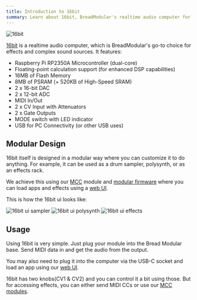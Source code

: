 ```yaml
---
title: Introduction to 16bit
summary: Learn about 16bit, BreadModular's realtime audio computer for effects and complex sound sources.
---
```


![16bit](/images/modules/16bit.jpg#max-width=300px)

[16bit](/modules/16bit) is a realtime audio computer, which is BreadModular's go-to choice for effects and complex sound sources. It features:

* Raspberry Pi RP2350A Microcontroller (dual-core)
* Floating-point calculation support (for enhanced DSP capabilities)
* 16MB of Flash Memory
* 8MB of PSRAM (+ 520KB of High-Speed SRAM)
* 2 x 16-bit DAC
* 2 x 12-bit ADC
* MIDI In/Out
* 2 x CV Input with Attenuators
* 2 x Gate Outputs
* MODE switch with LED indicator
* USB for PC Connectivity (or other USB uses)

## Modular Design

16bit itself is designed in a modular way where you can customize it to do anything. For example, it can be used as a drum sampler, polysynth, or as an effects rack. 

We achieve this using our [MCC](/docs/16bit/mcc-module) module and [modular firmware](/docs/16bit/firmware-and-apps) where you can load apps and effects using a [web UI](/ui/16bit).

This is how the 16bit ui looks like:

![16bit ui sampler](/images/docs/16bit-ui-sampler.png)
![16bit ui polysynth](/images/docs/16bit-ui-polysynth.png)
![16bit ui effects](/images/docs/16bit-ui-effects.png)

## Usage

Using 16bit is very simple. Just plug your module into the Bread Modular base. Send MIDI data in and get the audio from the output. 

You may also need to plug it into the computer via the USB-C socket and load an app using our [web UI](/ui/16bit). 

16bit has two knobs(CV1 & CV2) and you can control it a bit using those. But for accessing effects, you can either send MIDI CCs or use our [MCC modules](/docs/16bit/mcc-module).